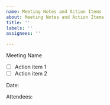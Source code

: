```yaml
---
name: Meeting Notes and Action Items
about: Meeting Notes and Action Items
title: ''
labels: ''
assignees: ''

---
```


Meeting Name

- [ ] Action item 1
- [ ] Action item 2

Date:

Attendees:
